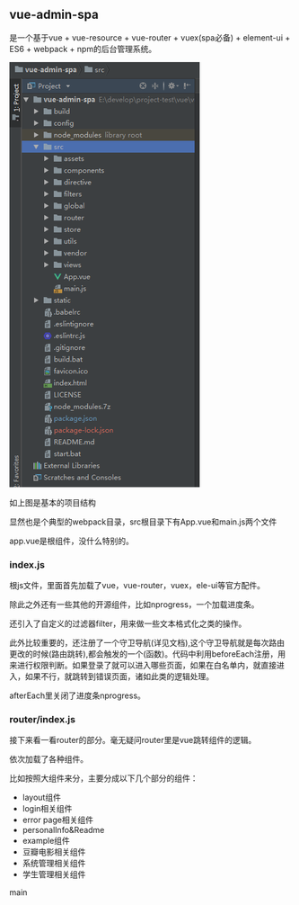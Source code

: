 ## vue-admin-spa
是一个基于vue + vue-resource + vue-router + vuex(spa必备) + element-ui + ES6 + webpack + npm的后台管理系统。

![](image/vuea0.png)

如上图是基本的项目结构

显然也是个典型的webpack目录，src根目录下有App.vue和main.js两个文件

app.vue是根组件，没什么特别的。

### index.js
根js文件，里面首先加载了vue，vue-router，vuex，ele-ui等官方配件。

除此之外还有一些其他的开源组件，比如nprogress，一个加载进度条。

还引入了自定义的过滤器filter，用来做一些文本格式化之类的操作。

此外比较重要的，还注册了一个守卫导航(详见文档),这个守卫导航就是每次路由更改的时候(路由跳转),都会触发的一个(函数)。代码中利用beforeEach注册，用来进行权限判断。如果登录了就可以进入哪些页面，如果在白名单内，就直接进入，如果不行，就跳转到错误页面，诸如此类的逻辑处理。

afterEach里关闭了进度条nprogress。


### router/index.js
接下来看一看router的部分。毫无疑问router里是vue跳转组件的逻辑。

依次加载了各种组件。

比如按照大组件来分，主要分成以下几个部分的组件：

 - layout组件
 - login相关组件
 - error page相关组件
 - personalInfo&Readme
 - example组件
 - 豆瓣电影相关组件
 - 系统管理相关组件
 - 学生管理相关组件

 main
